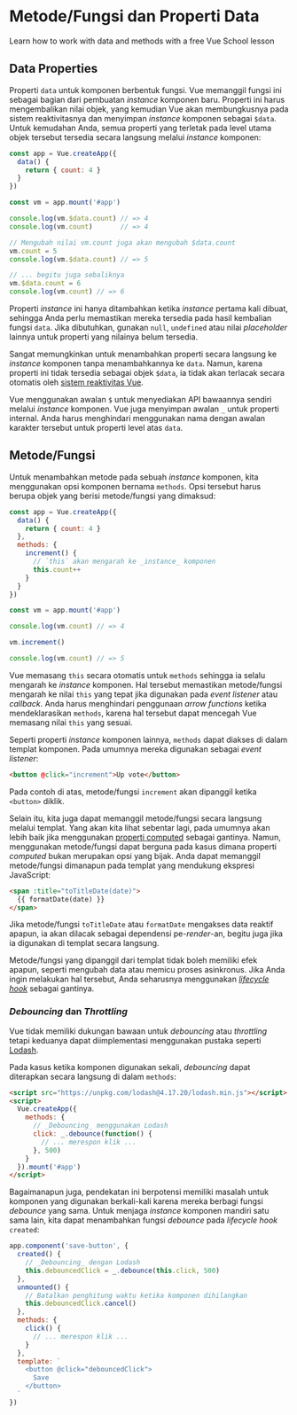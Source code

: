 # Metode/Fungsi dan Properti Data

<VideoLesson href="https://vueschool.io/lessons/methods-in-vue-3?friend=vuejs" title="Learn how to use methods on Vue School">Learn how to work with data and methods with a free Vue School lesson</VideoLesson>

## Data Properties

Properti `data` untuk komponen berbentuk fungsi. Vue memanggil fungsi ini sebagai bagian dari pembuatan _instance_ komponen baru. Properti ini harus mengembalikan nilai objek, yang kemudian Vue akan membungkusnya pada sistem reaktivitasnya dan menyimpan _instance_ komponen sebagai `$data`. Untuk kemudahan Anda, semua properti yang terletak pada level utama objek tersebut tersedia secara langsung melalui _instance_ komponen:

```js
const app = Vue.createApp({
  data() {
    return { count: 4 }
  }
})

const vm = app.mount('#app')

console.log(vm.$data.count) // => 4
console.log(vm.count)       // => 4

// Mengubah nilai vm.count juga akan mengubah $data.count
vm.count = 5
console.log(vm.$data.count) // => 5

// ... begitu juga sebaliknya
vm.$data.count = 6
console.log(vm.count) // => 6
```

Properti _instance_ ini hanya ditambahkan ketika _instance_ pertama kali dibuat, sehingga Anda perlu memastikan mereka tersedia pada hasil kembalian fungsi `data`. Jika dibutuhkan, gunakan `null`, `undefined` atau nilai _placeholder_ lainnya untuk properti yang nilainya belum tersedia.

Sangat memungkinkan untuk menambahkan properti secara langsung ke _instance_ komponen tanpa menambahkannya ke `data`. Namun, karena properti ini tidak tersedia sebagai objek `$data`, ia tidak akan terlacak secara otomatis oleh [sistem reaktivitas Vue](reactivity.html).

Vue menggunakan awalan `$` untuk menyediakan API bawaannya sendiri melalui _instance_ komponen. Vue juga menyimpan awalan `_` untuk properti internal. Anda harus menghindari menggunakan nama dengan awalan karakter tersebut untuk properti level atas `data`.

## Metode/Fungsi

Untuk menambahkan metode pada sebuah _instance_ komponen, kita menggunakan opsi komponen bernama `methods`. Opsi tersebut harus berupa objek yang berisi metode/fungsi yang dimaksud:

```js
const app = Vue.createApp({
  data() {
    return { count: 4 }
  },
  methods: {
    increment() {
      // `this` akan mengarah ke _instance_ komponen
      this.count++
    }
  }
})

const vm = app.mount('#app')

console.log(vm.count) // => 4

vm.increment()

console.log(vm.count) // => 5
```

Vue memasang `this` secara otomatis untuk `methods` sehingga ia selalu mengarah ke _instance_ komponen. Hal tersebut memastikan metode/fungsi mengarah ke nilai `this` yang tepat jika digunakan pada _event listener_ atau _callback_. Anda harus menghindari penggunaan _arrow functions_ ketika mendeklarasikan `methods`, karena hal tersebut dapat mencegah Vue memasang nilai `this` yang sesuai.

Seperti properti _instance_ komponen lainnya, `methods` dapat diakses di dalam templat komponen. Pada umumnya mereka digunakan sebagai _event listener_:

```html
<button @click="increment">Up vote</button>
```

Pada contoh di atas, metode/fungsi `increment` akan dipanggil ketika `<button>` diklik.

Selain itu, kita juga dapat memanggil metode/fungsi secara langsung melalui templat. Yang akan kita lihat sebentar lagi, pada umumnya akan lebih baik jika menggunakan [properti computed](computed.html) sebagai gantinya. Namun, menggunakan metode/fungsi dapat berguna pada kasus dimana properti _computed_ bukan merupakan opsi yang bijak. Anda dapat memanggil metode/fungsi dimanapun pada templat yang mendukung ekspresi JavaScript:

```html
<span :title="toTitleDate(date)">
  {{ formatDate(date) }}
</span>
```

Jika metode/fungsi `toTitleDate` atau `formatDate` mengakses data reaktif apapun, ia akan dilacak sebagai dependensi pe-_render_-an, begitu juga jika ia digunakan di templat secara langsung.

Metode/fungsi yang dipanggil dari templat tidak boleh memiliki efek apapun, seperti mengubah data atau memicu proses asinkronus. Jika Anda ingin melakukan hal tersebut, Anda seharusnya menggunakan [_lifecycle hook_](instance.html#lifecycle-hooks) sebagai gantinya.

### _Debouncing_ dan _Throttling_

Vue tidak memiliki dukungan bawaan untuk _debouncing_ atau _throttling_ tetapi keduanya dapat diimplementasi menggunakan pustaka seperti [Lodash](https://lodash.com/).

Pada kasus ketika komponen digunakan sekali, _debouncing_ dapat diterapkan secara langsung di dalam `methods`:

```html
<script src="https://unpkg.com/lodash@4.17.20/lodash.min.js"></script>
<script>
  Vue.createApp({
    methods: {
      // _Debouncing_ menggunakan Lodash
      click: _.debounce(function() {
        // ... merespon klik ...
      }, 500)
    }
  }).mount('#app')
</script>
```

Bagaimanapun juga, pendekatan ini berpotensi memiliki masalah untuk komponen yang digunakan berkali-kali karena mereka berbagi fungsi _debounce_ yang sama. Untuk menjaga _instance_ komponen mandiri satu sama lain, kita dapat menambahkan fungsi _debounce_ pada _lifecycle hook_ `created`:

```js
app.component('save-button', {
  created() {
    // _Debouncing_ dengan Lodash
    this.debouncedClick = _.debounce(this.click, 500)
  },
  unmounted() {
    // Batalkan penghitung waktu ketika komponen dihilangkan
    this.debouncedClick.cancel()
  },
  methods: {
    click() {
      // ... merespon klik ...
    }
  },
  template: `
    <button @click="debouncedClick">
      Save
    </button>
  `
})
```

